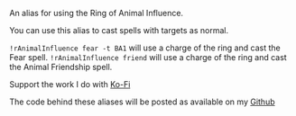 An alias for using the Ring of Animal Influence.
  
You can use this alias to cast spells with targets as normal.
 
`!rAnimalInfluence fear -t BA1` will use a charge of the ring and cast the Fear spell.
`!rAnimalInfluence friend` will use a charge of the ring and cast the Animal Friendship spell.
 

Support the work I do with [Ko-Fi](https://ko-fi.com/thereverendb)
 
The code behind these aliases will be posted as available on my [Github](https://github.com/TheReverendB/avrae-aliases)